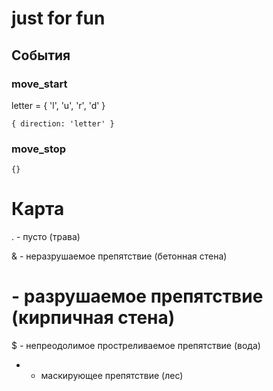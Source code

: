 # just for fun

## События

### move_start

letter = { 'l', 'u', 'r', 'd' }

`{ direction: 'letter' }`

### move_stop

`{}`

# Карта

. - пусто (трава)

& - неразрушаемое препятствие (бетонная стена)

# - разрушаемое препятствие (кирпичная стена)

$ - непреодолимое простреливаемое препятствие (вода)

* - маскирующее препятствие (лес)